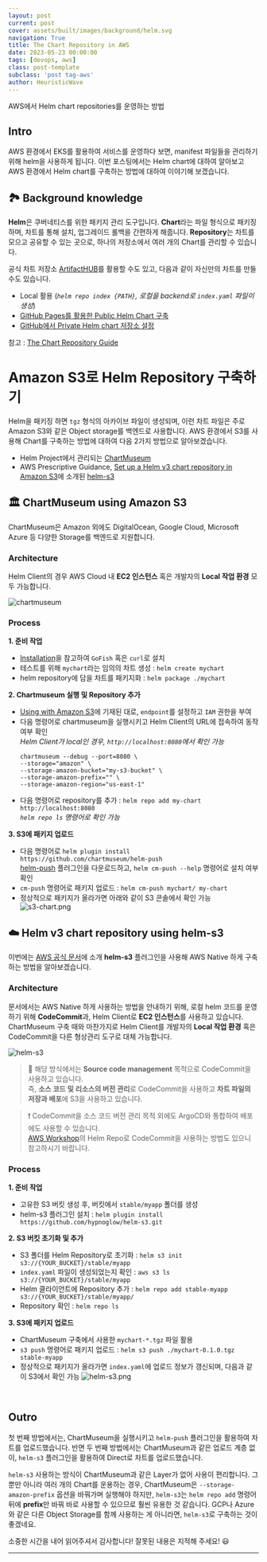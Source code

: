 ```yaml
---
layout: post
current: post
cover: assets/built/images/background/helm.svg
navigation: True
title: The Chart Repository in AWS
date: 2023-05-23 00:00:00
tags: [devops, aws]
class: post-template
subclass: 'post tag-aws'
author: HeuristicWave
---
```

AWS에서 Helm chart repositories를 운영하는 방법

## Intro

AWS 환경에서 EKS를 활용하여 서비스를 운영하다 보면, manifest 파일들을 관리하기 위해 helm을 사용하게 됩니다.
이번 포스팅에서는 Helm chart에 대하여 알아보고 AWS 환경에서 Helm chart를 구축하는 방법에 대하여 이야기해 보겠습니다.

## 🏞️ Background knowledge

**Helm**은 쿠버네티스를 위한 패키지 관리 도구입니다. **Chart**라는 파일 형식으로 패키징 하며, 차트를 통해 설치, 업그레이드 롤백을 간편하게 해줍니다.
**Repository**는 차트를 모으고 공유할 수 있는 곳으로, 하나의 저장소에서 여러 개의 Chart를 관리할 수 있습니다.

공식 차트 저장소 [ArtifactHUB](https://artifacthub.io/ )를 활용할 수도 있고, 다음과 같이 자신만의 차트를 만들 수도 있습니다.

- Local 활용 (*`helm repo index {PATH}`, 로컬을 backend로 `index.yaml` 파일이 생성*)
- [GitHub Pages를 활용한 Public Helm Chart 구축](https://medium.com/@mattiaperi/create-a-public-helm-chart-repository-with-github-pages-49b180dbb417) 
- [GitHub에서 Private Helm chart 저장소 설정](https://jasiek-petryk.medium.com/setting-up-a-private-helm-chart-repository-on-github-4a767703cec8)

참고 : [The Chart Repository Guide](https://helm.sh/docs/topics/chart_repository/)

# Amazon S3로 Helm Repository 구축하기

Helm을 패키징 하면 `tgz` 형식의 아카이브 파일이 생성되며, 이런 차트 파일은 주로 Amazon S3와 같은 Object storage를 백엔드로 사용합니다.
AWS 환경에서 S3를 사용해 Chart를 구축하는 방법에 대하여 다음 2가지 방법으로 알아보겠습니다.

- Helm Project에서 관리되는 [ChartMuseum](https://chartmuseum.com/)
- AWS Prescriptive Guidance, [Set up a Helm v3 chart repository in Amazon S3](https://docs.aws.amazon.com/prescriptive-guidance/latest/patterns/set-up-a-helm-v3-chart-repository-in-amazon-s3.html )에 소개된 [helm-s3](https://github.com/hypnoglow/helm-s3)

## 🏛️ ChartMuseum using Amazon S3

ChartMuseum은 Amazon 외에도 DigitalOcean, Google Cloud, Microsoft Azure 등 다양한 Storage를 백엔드로 지원합니다.

### Architecture

Helm Client의 경우 AWS Cloud 내 **EC2 인스턴스** 혹은 개발자의 **Local 작업 환경** 모두 가능합니다.

![chartmuseum](../../assets/built/images/post/architecture/chartmuseum.png)

### Process

**1. 준비 작업**

- [Installation](https://chartmuseum.com/docs/#installation )을 참고하여 `GoFish` 혹은 `curl`로 설치
- 테스트를 위해 `mychart`라는 임의의 차트 생성 : `helm create mychart`
- helm repository에 담을 차트를 패키지화 : `helm package ./mychart`

**2. Chartmuseum 실행 및 Repository 추가**

- [Using with Amazon S3](https://chartmuseum.com/docs/#using-amazon-s3 )에 기재된 대로, `endpoint`를 설정하고 `IAM` 권한을 부여
- 다음 명령어로 chartmuseum을 실행시키고 Helm Client의 URL에 접속하여 동작 여부 확인 <br> *Helm Client가 local인 경우, `http://localhost:8080`에서 확인 가능*
  ```shell
  chartmuseum --debug --port=8080 \
  --storage="amazon" \
  --storage-amazon-bucket="my-s3-bucket" \
  --storage-amazon-prefix="" \
  --storage-amazon-region="us-east-1"
  ```
- 다음 명령어로 repository를 추가 : `helm repo add my-chart http://localhost:8080` <br> *`helm repo ls` 명령어로 확인 가능*

**3. S3에 패키지 업로드**

- 다음 명령어로 `helm plugin install https://github.com/chartmuseum/helm-push` <br>
[helm-push](https://github.com/chartmuseum/helm-push) 플러그인을 다운로드하고, `helm cm-push --help` 명령어로 설치 여부 확인
- `cm-push` 명령어로 패키지 업로드 : `helm cm-push mychart/ my-chart`
- 정상적으로 패키지가 올라가면 아래와 같이 S3 콘솔에서 확인 가능
  ![s3-chart.png](../../assets/built/images/post/aws/chartmuseum-s3.png)

## ☁️ Helm v3 chart repository using helm-s3

이번에는 [AWS 공식 문서](https://docs.aws.amazon.com/ko_kr/prescriptive-guidance/latest/patterns/set-up-a-helm-v3-chart-repository-in-amazon-s3.html )에 소개 **helm-s3** 플러그인을 사용해 AWS Native 하게 구축하는 방법을 알아보겠습니다.

### Architecture

문서에서는 AWS Native 하게 사용하는 방법을 안내하기 위해, 로컬 helm 코드를 운영하기 위해 **CodeCommit**과, Helm Client로 **EC2 인스턴스**를 사용하고 있습니다.
ChartMuseum 구축 때와 마찬가지로 Helm Client를 개발자의 **Local 작업 환경** 혹은 CodeCommit을 다른 형상관리 도구로 대체 가능합니다.

![helm-s3](https://docs.aws.amazon.com/images/prescriptive-guidance/latest/patterns/images/pattern-img/1dbd3db8-5819-4f30-bebd-a144a2075fcd/images/55652eb2-2e11-4b14-9ed4-0cdcf55cc3e6.png)

> 🧐 해당 방식에서는 **Source code management** 목적으로 CodeCommit을 사용하고 있습니다. <br>
> 즉, **소스 코드 및 리소스의 버전 관리**로 CodeCommit을 사용하고 **차트 파일의 저장과 배포**에 S3을 사용하고 있습니다. <br>

> ❗️ CodeCommit을 소스 코드 버전 관리 목적 외에도 ArgoCD와 통합하여 배포에도 사용할 수 있습니다. <br>
> [AWS Workshop](https://catalog.us-east-1.prod.workshops.aws/workshops/9c0aa9ab-90a9-44a6-abe1-8dff360ae428/ko-KR/110-cicd/110-cicd )의 Helm Repo로 CodeCommit을 사용하는 방법도 있으니 참고하시기 바랍니다.

### Process

**1. 준비 작업**

- 고유한 S3 버킷 생성 후, 버킷에서 `stable/myapp` 폴더를 생성 
- helm-s3 플러그인 설치 :  `helm plugin install https://github.com/hypnoglow/helm-s3.git`

**2. S3 버킷 초기화 및 추가**

- S3 폴더를 Helm Repository로 초기화 : `helm s3 init s3://{YOUR_BUCKET}/stable/myapp`
- `index.yaml` 파일이 생성되었는지 확인 : `aws s3 ls s3://{YOUR_BUCKET}/stable/myapp`
- Helm 클라이언트에 Repository 추가 : `helm repo add stable-myapp s3://{YOUR_BUCKET}/stable/myapp/`
- Repository 확인 : `helm repo ls`

**3. S3에 패키지 업로드**

- ChartMuseum 구축에서 사용한 `mychart-*.tgz` 파일 활용
- `s3 push` 명령어로 패키지 업로드 : `helm s3 push ./mychart-0.1.0.tgz stable-myapp`
- 정상적으로 패키지가 올라가면 `index.yaml`에 업로드 정보가 갱신되며, 다음과 같이 S3에서 확인 가능
  ![helm-s3.png](../../assets/built/images/post/aws/helm-s3.png)
  
<br>

## Outro

첫 번째 방법에서는, ChartMuseum을 실행시키고 `helm-push` 플러그인을 활용하여 차트를 업로드했습니다.
반면 두 번째 방법에서는 ChartMuseum과 같은 업로드 계층 없이, `helm-s3` 플러그인을 활용하여 Direct로 차트를 업로드했습니다.

`helm-s3` 사용하는 방식이 ChartMuseum과 같은 Layer가 없어 사용이 편리합니다.
그뿐만 아니라 여러 개의 Chart를 운용하는 경우, ChartMuseum은 `--storage-amazon-prefix` 옵션을 바꿔가며 실행해야 하지만,
`helm-s3`는 `helm repo add` 명령어 뒤에 **prefix**만 바꿔 바로 사용할 수 있으므로 훨씬 유용한 것 같습니다.
GCP나 Azure와 같은 다른 Object Storage를 함께 사용하는 게 아니라면, `helm-s3`로 구축하는 것이 좋겠네요.

소중한 시간을 내어 읽어주셔서 감사합니다! 잘못된 내용은 지적해 주세요! 😃

---
